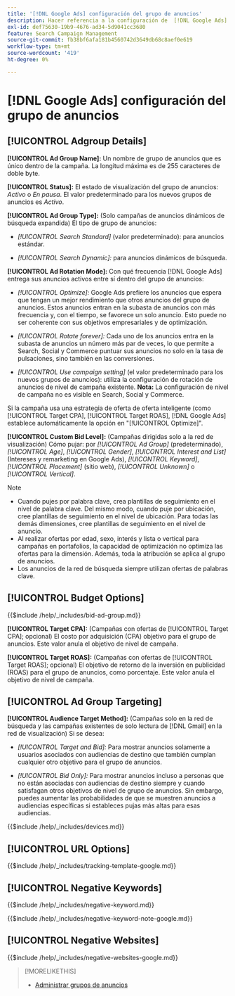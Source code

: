 ```yaml
---
title: '[!DNL Google Ads] configuración del grupo de anuncios'
description: Hacer referencia a la configuración de  [!DNL Google Ads] grupos de anuncios.
exl-id: def75630-19b9-4676-ad34-5d9041cc3680
feature: Search Campaign Management
source-git-commit: fb38bf6afa181b4560742d3649db68c8aef0e619
workflow-type: tm+mt
source-wordcount: '419'
ht-degree: 0%

---
```


# [!DNL Google Ads] configuración del grupo de anuncios

## [!UICONTROL Adgroup Details]

**[!UICONTROL Ad Group Name]:** Un nombre de grupo de anuncios que es único dentro de la campaña. La longitud máxima es de 255 caracteres de doble byte.

**[!UICONTROL Status]:** El estado de visualización del grupo de anuncios: *Activo* o *En pausa*. El valor predeterminado para los nuevos grupos de anuncios es *Activo*.

**[!UICONTROL Ad Group Type]:** (Solo campañas de anuncios dinámicos de búsqueda expandida) El tipo de grupo de anuncios:

* *[!UICONTROL Search Standard]* (valor predeterminado): para anuncios estándar.

* *[!UICONTROL Search Dynamic]:* para anuncios dinámicos de búsqueda.

**[!UICONTROL Ad Rotation Mode]:** Con qué frecuencia [!DNL Google Ads] entrega sus anuncios activos entre sí dentro del grupo de anuncios:

* *[!UICONTROL Optimize]:* Google Ads prefiere los anuncios que espera que tengan un mejor rendimiento que otros anuncios del grupo de anuncios. Estos anuncios entran en la subasta de anuncios con más frecuencia y, con el tiempo, se favorece un solo anuncio. Esto puede no ser coherente con sus objetivos empresariales y de optimización.

* *[!UICONTROL Rotate forever]:*   Cada uno de los anuncios entra en la subasta de anuncios un número más par de veces, lo que permite a Search, Social y Commerce puntuar sus anuncios no solo en la tasa de pulsaciones, sino también en las conversiones.

* *[!UICONTROL Use campaign setting]* (el valor predeterminado para los nuevos grupos de anuncios): utiliza la configuración de rotación de anuncios de nivel de campaña existente. **Nota:** La configuración de nivel de campaña no es visible en Search, Social y Commerce.

Si la campaña usa una estrategia de oferta de oferta inteligente (como [!UICONTROL Target CPA], [!UICONTROL Target ROAS], [!DNL Google Ads] establece automáticamente la opción en &quot;[!UICONTROL Optimize]&quot;.

**[!UICONTROL Custom Bid Level]:** (Campañas dirigidas solo a la red de visualización) Cómo pujar: por *[!UICONTROL Ad Group]* (predeterminado), *[!UICONTROL Age]*, *[!UICONTROL Gender]*, *[!UICONTROL Interest and List]* (Intereses y remarketing en Google Ads), *[!UICONTROL Keyword]*, *[!UICONTROL Placement]* (sitio web), *[!UICONTROL Unknown]* o *[!UICONTROL Vertical]*.

>[!NOTE]
>
>* Cuando pujes por palabra clave, crea plantillas de seguimiento en el nivel de palabra clave. Del mismo modo, cuando puje por ubicación, cree plantillas de seguimiento en el nivel de ubicación. Para todas las demás dimensiones, cree plantillas de seguimiento en el nivel de anuncio.
>* Al realizar ofertas por edad, sexo, interés y lista o vertical para campañas en portafolios, la capacidad de optimización no optimiza las ofertas para la dimensión. Además, toda la atribución se aplica al grupo de anuncios.
>* Los anuncios de la red de búsqueda siempre utilizan ofertas de palabras clave.

## [!UICONTROL Budget Options]

<!-- **[!UICONTROL Bid]:** -->

{{$include /help/_includes/bid-ad-group.md}}

**[!UICONTROL Target CPA]:** (Campañas con ofertas de [!UICONTROL Target CPA]; opcional) El costo por adquisición (CPA) objetivo para el grupo de anuncios. Este valor anula el objetivo de nivel de campaña.

**[!UICONTROL Target ROAS]:** (Campañas con ofertas de [!UICONTROL Target ROAS]; opcional) El objetivo de retorno de la inversión en publicidad (ROAS) para el grupo de anuncios, como porcentaje. Este valor anula el objetivo de nivel de campaña.

## [!UICONTROL Ad Group Targeting]

**[!UICONTROL Audience Target Method]:** (Campañas solo en la red de búsqueda y las campañas existentes de solo lectura de [!DNL Gmail] en la red de visualización) Si se desea:

* *[!UICONTROL Target and Bid]:* Para mostrar anuncios solamente a usuarios asociados con audiencias de destino que también cumplan cualquier otro objetivo para el grupo de anuncios.

* *[!UICONTROL Bid Only]:* Para mostrar anuncios incluso a personas que no están asociadas con audiencias de destino siempre y cuando satisfagan otros objetivos de nivel de grupo de anuncios. Sin embargo, puedes aumentar las probabilidades de que se muestren anuncios a audiencias específicas si estableces pujas más altas para esas audiencias.

<!-- **[!UICONTROL Devices]:** -->

{{$include /help/_includes/devices.md}}

## [!UICONTROL URL Options]

<!-- **[!UICONTROL Tracking Template]:** -->

{{$include /help/_includes/tracking-template-google.md}}

## [!UICONTROL Negative Keywords]

<!-- **[!UICONTROL Negative Keywords]:** -->

{{$include /help/_includes/negative-keyword.md}}

<!-- Note for **[!UICONTROL Negative Keywords]:** -->

{{$include /help/_includes/negative-keyword-note-google.md}}

## [!UICONTROL Negative Websites]

<!-- **[!UICONTROL Negative Websites]:** -->

{{$include /help/_includes/negative-websites-google.md}}

>[!MORELIKETHIS]
>
>* [Administrar grupos de anuncios](/help/search-social-commerce/campaign-management/campaigns/ad-group-manage.md)
